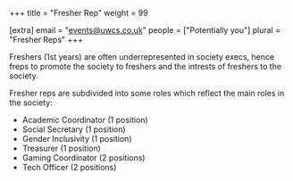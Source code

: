 +++
title = "Fresher Rep"
weight = 99

[extra]
email = "events@uwcs.co.uk"
people = ["Potentially you"]
plural = "Fresher Reps"
+++

Freshers (1st years) are often underrepresented in society execs, hence freps to promote the society to freshers and the intrests of freshers to the society.

Fresher reps are subdivided into some roles which reflect the main roles in the society:
- Academic Coordinator (1 position)
- Social Secretary (1 position)
- Gender Inclusivity (1 position)
- Treasurer (1 position)
- Gaming Coordinator (2 positions)
- Tech Officer (2 positions)